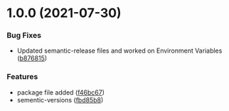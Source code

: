 # 1.0.0 (2021-07-30)


### Bug Fixes

* Updated semantic-release files and worked on Environment Variables ([b876815](https://github.com/extracoding/animated-fiesta/commit/b8768154dafe313c884b411b28ec009f82601d58))


### Features

* package file added ([f46bc67](https://github.com/extracoding/animated-fiesta/commit/f46bc67b4096bc327ce45083ea98ce3778ee2089))
* sementic-versions ([fbd85b8](https://github.com/extracoding/animated-fiesta/commit/fbd85b8fcf04686e9104edf6e953ae47fcadb305))
